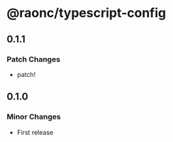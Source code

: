 # @raonc/typescript-config

## 0.1.1

### Patch Changes

- patch!

## 0.1.0

### Minor Changes

- First release
